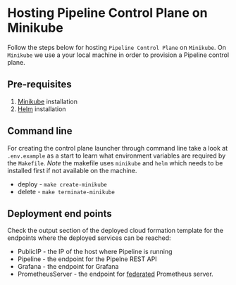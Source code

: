 # Hosting Pipeline Control Plane on Minikube

Follow the steps below for hosting `Pipeline Control Plane` on `Minikube`.
On `Minikube` we use a your local machine in order to provision a Pipeline control plane.

## Pre-requisites

1. [Minikube](https://github.com/kubernetes/minikube/releases) installation
2. [Helm](https://github.com/kubernetes/helm/blob/master/docs/install.md) installation

## Command line

For creating the control plane launcher through command line take a look at `.env.example` as a start to learn what environment variables are required by the `Makefile`. _Note_ the makefile uses `minikube` and `helm` which needs to be installed first if not available on the machine.

* deploy - `make create-minikube`
* delete - `make terminate-minikube`

## Deployment end points

Check the output section of the deployed cloud formation template for the endpoints where the deployed services can be reached:

* PublicIP - the IP of the host where Pipeline is running
* Pipeline - the endpoint for the Pipelne REST API
* Grafana - the endpoint for Grafana
* PrometheusServer - the endpoint for [federated](https://banzaicloud.com/blog/prometheus-federation/) Prometheus server.
